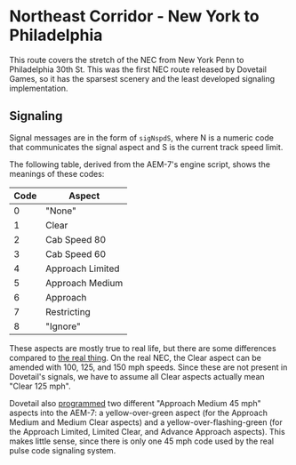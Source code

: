 # Northeast Corridor - New York to Philadelphia

This route covers the stretch of the NEC from New York Penn to Philadelphia 30th St. This was the first NEC route released by Dovetail Games, so it has the sparsest scenery and the least developed signaling implementation.

## Signaling

Signal messages are in the form of `sigNspdS`, where N is a numeric code that communicates the signal aspect and S is the current track speed limit.

The following table, derived from the AEM-7's engine script, shows the meanings of these codes:

| Code | Aspect |
| --- | --- |
| 0 | "None" |
| 1 | Clear |
| 2 | Cab Speed 80 |
| 3 | Cab Speed 60 |
| 4 | Approach Limited |
| 5 | Approach Medium |
| 6 | Approach |
| 7 | Restricting |
| 8 | "Ignore" |

These aspects are mostly true to real life, but there are some differences compared to [the real thing](https://en.wikipedia.org/wiki/Pulse_code_cab_signaling). On the real NEC, the Clear aspect can be amended with 100, 125, and 150 mph speeds. Since these are not present in Dovetail's signals, we have to assume all Clear aspects actually mean "Clear 125 mph".

Dovetail also [programmed](https://steamcdn-a.akamaihd.net/steam/apps/65232/manuals/Northeast_Corridor_Signal_Guide.pdf) two different "Approach Medium 45 mph" aspects into the AEM-7: a yellow-over-green aspect (for the Approach Medium and Medium Clear aspects) and a yellow-over-flashing-green (for the Approach Limited, Limited Clear, and Advance Approach aspects). This makes little sense, since there is only one 45 mph code used by the real pulse code signaling system.